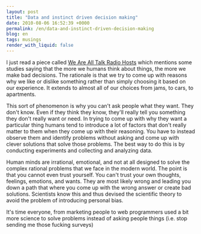 ```yaml
---
layout: post
title: "Data and instinct driven decision making"
date: 2010-08-06 16:52:39 +0000
permalink: /en/data-and-instinct-driven-decision-making
blog: en
tags: musings
render_with_liquid: false
---
```


I just read a piece called [We Are All Talk Radio
Hosts](http://www.wired.com/wiredscience/2010/08/we-are-all-talk-radio-hosts/)
which mentions some studies saying that the more we humans think about
things, the more we make bad decisions. The rationale is that we try to
come up with reasons why we like or dislike something rather than simply
choosing it based on our experience. It extends to almost all of our
choices from jams, to cars, to apartments.

This sort of phenomenon is why you can't ask people what they want. They
don't know. Even if they think they know, they'll really tell you
something they don't really want or need. In trying to come up with why
they want a particular thing humans tend to introduce a lot of factors
that don't really matter to them when they come up with their reasoning.
You have to instead observe them and identify problems without asking
and come up with clever solutions that solve those problems. The best
way to do this is by conducting experiments and collecting and analyzing
data.

Human minds are irrational, emotional, and not at all designed to solve
the complex rational problems that we face in the modern world. The
point is that you cannot even trust yourself. You can't trust your own
thoughts, feelings, emotions, and wants. They are most likely wrong and
leading you down a path that where you come up with the wrong answer or
create bad solutions. Scientists know this and thus devised the
scientific theory to avoid the problem of introducing personal bias.

It's time everyone, from marketing people to web programmers used a bit
more science to solve problems instead of asking people things (i.e.
stop sending me those fucking surveys)
